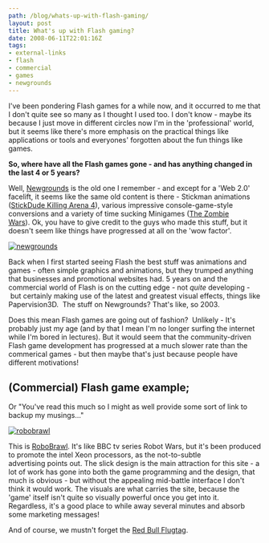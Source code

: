 ```yaml
---
path: /blog/whats-up-with-flash-gaming/
layout: post
title: What's up with Flash gaming?
date: 2008-06-11T22:01:16Z
tags:
- external-links
- flash
- commercial
- games
- newgrounds
---
```


I've been pondering Flash games for a while now, and it occurred to me that I don't quite see so many as I thought I used too. I don't know - maybe its because I just move in different circles now I'm in the 'professional' world, but it seems like there's more emphasis on the practical things like applications or tools and everyones' forgotten about the fun things like games.

**So, where have all the Flash games gone - and has anything changed in the last 4 or 5 years?**

Well, [Newgrounds](http://www.newgrounds.com/) is the old one I remember - and except for a 'Web 2.0' facelift, it seems like the same old content is there - Stickman animations ([StickDude Killing Arena 4](http://www.newgrounds.com/portal/view/441748)), various impressive console-game-style conversions and a variety of time sucking Minigames ([The Zombie Wars](http://www.newgrounds.com/portal/view/430190)). Ok, you have to give credit to the guys who made this stuff, but it doesn't seem like things have progressed at all on the 'wow factor'.

[![](/content/images/2008/06/newgrounds.jpg "newgrounds")](None)

Back when I first started seeing Flash the best stuff was animations and games - often simple graphics and animations, but they trumped anything that businesses and promotional websites had. 5 years on and the commercial world of Flash is on the cutting edge - not _quite_ developing - but certainly making use of the latest and greatest visual effects, things like Papervision3D.  The stuff on Newgrounds? That's like, so 2003.

Does this mean Flash games are going out of fashion?  Unlikely - It's probably just my age (and by that I mean I'm no longer surfing the internet while I'm bored in lectures). But it would seem that the community-driven Flash game development has progressed at a much slower rate than the commerical games - but then maybe that's just because people have different motivations!

## (Commercial) Flash game example;

Or "You've read this much so I might as well provide some sort of link to backup my musings..."

[![](/content/images/2008/06/robobrawl.jpg "robobrawl")](None)[](None)

This is [RoboBrawl](http://www.robobrawl.com/). It's like BBC tv series Robot Wars, but it's been produced to promote the intel Xeon processors, as the not-to-subtle advertising points out. The slick design is the main attraction for this site - a lot of work has gone into both the game programming and the design, that much is obvious - but without the appealing mid-battle interface I don't think it would work. The visuals are what carries the site, because the 'game' itself isn't quite so visually powerful once you get into it.  Regardless, it's a good place to while away several minutes and absorb some marketing messages!

And of course, we mustn't forget the [Red Bull Flugtag](http://www.psyked.co.uk/external-links/red-bull-flugtag.htm).
